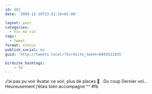 ```yaml
---
id: 402
date: '2009-12-19T23:52:16+01:00'

layout: post
categories:
  - Vis ma vie
tags:
  - tweet
format: status
publish_social: no
guid: 'http://tweets.local/?birdsite_tweet=6843511835'

birdsite_hashtags:
    - fb
---
```


J’ai pas pu voir Avatar ce soir, plus de places 🙁 . Du coup Dernier vol… Heureusement j’étais bien accompagné ^^ #fb